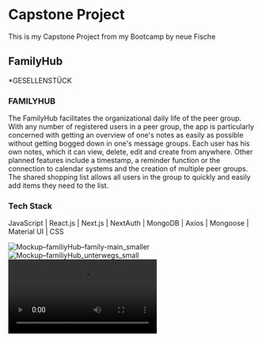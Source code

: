 # Capstone Project

This is my Capstone Project from my Bootcamp by neue Fische

## FamilyHub
*GESELLENSTÜCK

### FAMILYHUB
The FamilyHub facilitates the organizational daily life of the peer group. With any number of registered users in a peer group, the app is particularly concerned with getting an overview of one's notes as easily as possible without getting bogged down in one's message groups.  Each user has his own notes, which it can view, delete, edit and create from anywhere. Other planned features include a timestamp, a reminder function or the connection to calendar systems and the creation of multiple peer groups. The shared shopping list allows all users in the group to quickly and easily add items they need to the list.

### Tech Stack
JavaScript | React.js | Next.js | NextAuth | MongoDB | Axios | Mongoose | Material UI | CSS

![Mockup–familiyHub–family-main_smaller](https://user-images.githubusercontent.com/92968754/154835905-7599e9ea-73ee-4a7d-aac8-50d47f2bad8c.png)
![Mockup–familiyHub_unterwegs_small](https://user-images.githubusercontent.com/92968754/154835850-fbf31caf-d1a7-4b69-bd24-cd246f8da1c9.png)
![Video](https://user-images.githubusercontent.com/92968754/155634988-1a739948-a261-4f48-baa9-fd9192f7183b.mp4)

